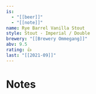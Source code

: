 ```yaml
---
is:
  - "[[beer]]"
  - "[[note]]"
name: Rye Barrel Vanilla Stout
style: Stout - Imperial / Double
brewery: "[[Brewery Ommegang]]"
abv: 9.5
rating: 👍
last: "[[2021-09]]"
---
```

# Notes

